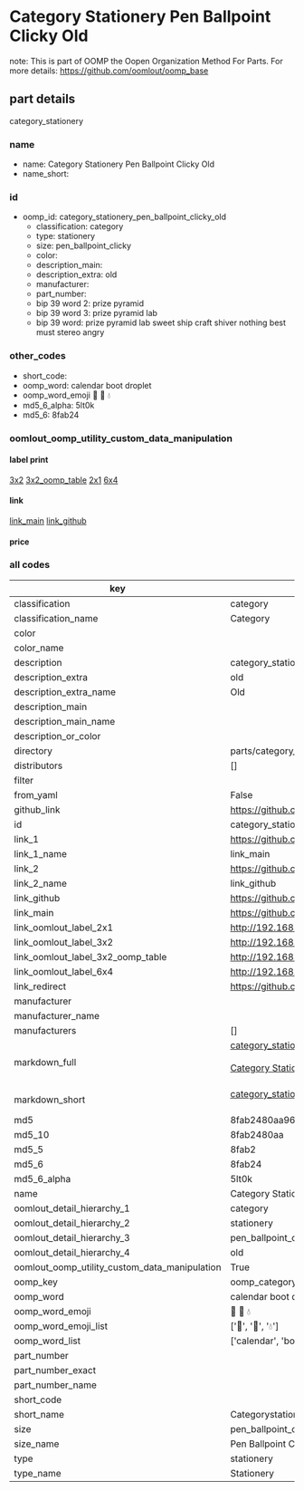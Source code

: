 # Category Stationery Pen Ballpoint Clicky Old  

note: This is part of OOMP the Oopen Organization Method For Parts. For more details: https://github.com/oomlout/oomp_base

##  part details
  



category_stationery



### name
* name: Category Stationery Pen Ballpoint Clicky Old
* name_short: 
### id
* oomp_id: category_stationery_pen_ballpoint_clicky_old
  * classification: category
  * type: stationery
  * size: pen_ballpoint_clicky
  * color: 
  * description_main: 
  * description_extra: old
  * manufacturer: 
  * part_number: 
  * bip 39 word 2: prize pyramid
  * bip 39 word 3: prize pyramid lab
  * bip 39 word: prize pyramid lab sweet ship craft shiver nothing best must stereo angry

### other_codes
* short_code: 
* oomp_word: calendar boot droplet
* oomp_word_emoji :calendar: :boot: :droplet:
* md5_6_alpha: 5lt0k
* md5_6: 8fab24






### oomlout_oomp_utility_custom_data_manipulation
#### label print
[3x2](http://192.168.1.245:1112/?label=oomp%205lt0k)
[3x2_oomp_table](http://192.168.1.108:1112/?label=oomp%205lt0k)
[2x1](http://192.168.1.242:1112/?label=oomp%205lt0k)
[6x4](http://192.168.1.55:1112/?label=oomp%205lt0k)    

#### link

[link_main](https://github.com/oomlout/oomlout_oomp_version_1_messy/tree/main/parts/category_stationery_pen_ballpoint_clicky_old) [link_github](https://github.com/oomlout/oomlout_oomp_version_1_messy/tree/main/parts/category_stationery_pen_ballpoint_clicky_old)                             

#### price







### all codes 
| key | value |  
| --- | --- |  
| classification | category |  
| classification_name | Category |  
| color |  |  
| color_name |  |  
| description | category_stationery |  
| description_extra | old |  
| description_extra_name | Old |  
| description_main |  |  
| description_main_name |  |  
| description_or_color |   |  
| directory | parts/category_stationery_pen_ballpoint_clicky_old |  
| distributors | [] |  
| filter |  |  
| from_yaml | False |  
| github_link | https://github.com/oomlout/oomlout_oomp_part_src/tree/main/parts/category_stationery_pen_ballpoint_clicky_old |  
| id | category_stationery_pen_ballpoint_clicky_old |  
| link_1 | https://github.com/oomlout/oomlout_oomp_version_1_messy/tree/main/parts/category_stationery_pen_ballpoint_clicky_old |  
| link_1_name | link_main |  
| link_2 | https://github.com/oomlout/oomlout_oomp_version_1_messy/tree/main/parts/category_stationery_pen_ballpoint_clicky_old |  
| link_2_name | link_github |  
| link_github | https://github.com/oomlout/oomlout_oomp_version_1_messy/tree/main/parts/category_stationery_pen_ballpoint_clicky_old |  
| link_main | https://github.com/oomlout/oomlout_oomp_version_1_messy/tree/main/parts/category_stationery_pen_ballpoint_clicky_old |  
| link_oomlout_label_2x1 | http://192.168.1.242:1112/?label=oomp%205lt0k |  
| link_oomlout_label_3x2 | http://192.168.1.245:1112/?label=oomp%205lt0k |  
| link_oomlout_label_3x2_oomp_table | http://192.168.1.108:1112/?label=oomp%205lt0k |  
| link_oomlout_label_6x4 | http://192.168.1.55:1112/?label=oomp%205lt0k |  
| link_redirect | https://github.com/oomlout/oomlout_oomp_version_1_messy/tree/main/parts/category_stationery_pen_ballpoint_clicky_old |  
| manufacturer |  |  
| manufacturer_name |  |  
| manufacturers | [] |  
| markdown_full | [category_stationery_pen_ballpoint_clicky_old](none)<br>[](none)<br>[Category Stationery Pen Ballpoint Clicky Old](none)<br><br> |  
| markdown_short | [category_stationery_pen_ballpoint_clicky_old](none)<br><br> |  
| md5 | 8fab2480aa96d8c4c8630dbaf82bc55a |  
| md5_10 | 8fab2480aa |  
| md5_5 | 8fab2 |  
| md5_6 | 8fab24 |  
| md5_6_alpha | 5lt0k |  
| name | Category Stationery Pen Ballpoint Clicky Old |  
| oomlout_detail_hierarchy_1 | category |  
| oomlout_detail_hierarchy_2 | stationery |  
| oomlout_detail_hierarchy_3 | pen_ballpoint_clicky |  
| oomlout_detail_hierarchy_4 | old |  
| oomlout_oomp_utility_custom_data_manipulation | True |  
| oomp_key | oomp_category_stationery_pen_ballpoint_clicky_old |  
| oomp_word | calendar boot droplet |  
| oomp_word_emoji | :calendar: :boot: :droplet: |  
| oomp_word_emoji_list | [':calendar:', ':boot:', ':droplet:'] |  
| oomp_word_list | ['calendar', 'boot', 'droplet'] |  
| part_number |  |  
| part_number_exact |  |  
| part_number_name |  |  
| short_code |  |  
| short_name | Categorystationery |  
| size | pen_ballpoint_clicky |  
| size_name | Pen Ballpoint Clicky |  
| type | stationery |  
| type_name | Stationery |  
